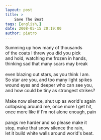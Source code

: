 ```yaml
---
layout: post
title: >
    Save The Beat
tags: [english,]
date: 2008-05-15 20:19:00
author: pietro
---
```

Summing up how many of thousands<br/>of the coats I threw you did you pick<br/>and hold, watching me frozen in hands,<br/>thinking sad that many scars may break<br/><br/>even blazing out stars, as you think I am.<br/>So star are you, and too many light spikes<br/>wound eyes and deeper who can see you,<br/>and how could be tiny as strongest strikes?<br/><br/>Make now silence, shut up as world's again<br/>collapsing around me, once more I get hit,<br/>once more like if I'm not alone enough, pain<br/><br/>pangs me harder and so please make it<br/>stop, make that snow silence the rain,<br/>let it build white walls around world's beat.
